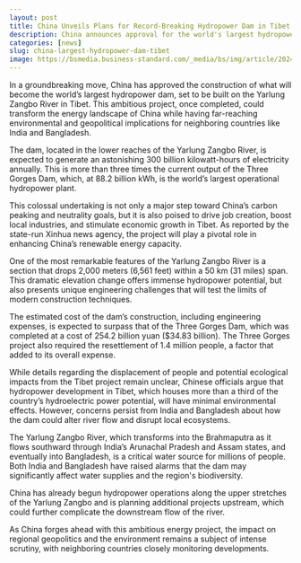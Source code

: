 ```yaml
---
layout: post
title: China Unveils Plans for Record-Breaking Hydropower Dam in Tibet
description: China announces approval for the world's largest hydropower dam on the Yarlung Zangbo River, a project with massive potential for power generation and regional impacts.
categories: [news]
slug: china-largest-hydropower-dam-tibet
image: https://bsmedia.business-standard.com/_media/bs/img/article/2024-09/19/full/1726735106-5658.jpg?im=FeatureCrop,size=(826,465)
---
```


In a groundbreaking move, China has approved the construction of what will become the world’s largest hydropower dam, set to be built on the Yarlung Zangbo River in Tibet. This ambitious project, once completed, could transform the energy landscape of China while having far-reaching environmental and geopolitical implications for neighboring countries like India and Bangladesh.

The dam, located in the lower reaches of the Yarlung Zangbo River, is expected to generate an astonishing 300 billion kilowatt-hours of electricity annually. This is more than three times the current output of the Three Gorges Dam, which, at 88.2 billion kWh, is the world’s largest operational hydropower plant.

This colossal undertaking is not only a major step toward China’s carbon peaking and neutrality goals, but it is also poised to drive job creation, boost local industries, and stimulate economic growth in Tibet. As reported by the state-run Xinhua news agency, the project will play a pivotal role in enhancing China’s renewable energy capacity.

One of the most remarkable features of the Yarlung Zangbo River is a section that drops 2,000 meters (6,561 feet) within a 50 km (31 miles) span. This dramatic elevation change offers immense hydropower potential, but also presents unique engineering challenges that will test the limits of modern construction techniques.

The estimated cost of the dam’s construction, including engineering expenses, is expected to surpass that of the Three Gorges Dam, which was completed at a cost of 254.2 billion yuan ($34.83 billion). The Three Gorges project also required the resettlement of 1.4 million people, a factor that added to its overall expense.

While details regarding the displacement of people and potential ecological impacts from the Tibet project remain unclear, Chinese officials argue that hydropower development in Tibet, which houses more than a third of the country’s hydroelectric power potential, will have minimal environmental effects. However, concerns persist from India and Bangladesh about how the dam could alter river flow and disrupt local ecosystems.

The Yarlung Zangbo River, which transforms into the Brahmaputra as it flows southward through India’s Arunachal Pradesh and Assam states, and eventually into Bangladesh, is a critical water source for millions of people. Both India and Bangladesh have raised alarms that the dam may significantly affect water supplies and the region's biodiversity.

China has already begun hydropower operations along the upper stretches of the Yarlung Zangbo and is planning additional projects upstream, which could further complicate the downstream flow of the river.

As China forges ahead with this ambitious energy project, the impact on regional geopolitics and the environment remains a subject of intense scrutiny, with neighboring countries closely monitoring developments.
